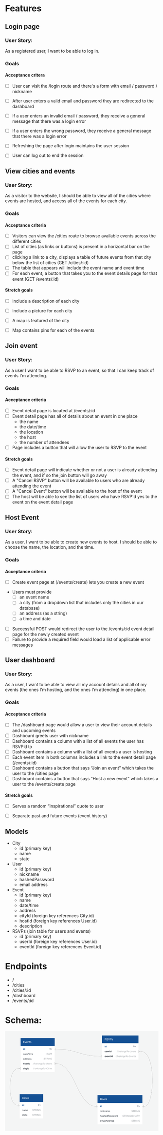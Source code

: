 # Features

## Login page
### User Story:
As a registered user, I want to be able to log in.

### Goals
#### Acceptance critera
- [ ] User can visit the /login route and there's a form with email / password / nickname
- [ ] After user enters a valid email and password they are redirected to the dashboard
- [ ] If a user enters an invalid email / password, they receive a general message that there was a login error
- [ ] If a user enters the wrong password, they receive a general message that there was a login error
- [ ] Refreshing the page after login maintains the user session
- [ ] User can log out to end the session


## View cities and events
### User Story:
As a visitor to the website, I should be able to view all of the cities where events are hosted, and access all of the events for each city.

### Goals
#### Acceptance criteria
- [ ] Visitors can view the /cities route to browse available events across the different cities
- [ ] List of cities (as links or buttons) is present in a horizontal bar on the page
- [ ] clicking a link to a city, displays a table of future events from that city below the list of cities (GET /cities/:id)
- [ ] The table that appears will include the event name and event time
- [ ] For each event, a button that takes you to the event details page for that event (GET /events/:id)

#### Stretch goals
- [ ] Include a description of each city
- [ ] Include a picture for each city
- [ ] A map is featured of the city
- [ ] Map contains pins for each of the events


## Join event
### User Story:
As a user I want to be able to RSVP to an event, so that I can keep track of events I'm attending.

### Goals
#### Acceptance criteria
- [ ] Event detail page is located at /events/:id
- [ ] Event detail page has all of details about an event in one place
    - the name
    - the date/time
    - the location
    - the host
    - the number of attendees
- [ ] Page includes a button that will allow the user to RSVP to the event

#### Stretch goals
- [ ] Event detail page will indicate whether or not a user is already attending the event, and if so the join button will go away
- [ ] A "Cancel RSVP" button will be available to users who are already attending the event
- [ ] A "Cancel Event" button will be available to the host of the event
- [ ] The host will be able to see the list of users who have RSVP'd yes to the event on the event detail page

## Host Event
### User Story:
As a user, I want to be able to create new events to host. I should be able to choose the name, the location, and the time.

### Goals
#### Acceptance criteria
- [ ] Create event page at (/events/create) lets you create a new event
- Users must provide
    - [ ] an event name
    - [ ] a city (from a dropdown list that includes only the cities in our database)
    - [ ] an address (as a string)
    - [ ] a time and date
- [ ] Successful POST would redirect the user to the /events/:id event detail page for the newly created event
- [ ] Failure to provide a required field would load a list of applicable error messages

## User dashboard
### User Story:
As a user, I want to be able to view all my account details and all of my events (the ones I'm hosting, and the ones I'm attending) in one place.
### Goals
#### Acceptance criteria
- [ ] The /dashboard page would allow a user to view their account details and upcoming events
- [ ] Dashboard greets user with nickname
- [ ] Dashboard contains a column with a list of all events the user has RSVP’d to
- [ ] Dashboard contains a column with a list of all events a user is hosting
- [ ] Each event item in both columns includes a link to the event detail page (/events/:id)
- [ ] Dashboard contains a button that says “Join an event” which takes the user to the /cities page
- [ ] Dashboard contains a button that says “Host a new event” which takes a user to the /events/create page

#### Stretch goals
- [ ] Serves a random “inspirational” quote to user
- [ ] Separate past and future events (event history)



## Models
- City
    - id (primary key)
    - name
    - state
- User
    - id (primary key)
    - nickname
    - hashedPassword
    - email address
- Event
    - id (primary key)
    - name
    - date/time
    - address
    - cityId (foreign key references City.id)
    - hostId (foreign key references User.id)
    - description
- RSVPs (join table for users and events)
    - id (primary key)
    - userId (foreign key references User.id)
    - eventId (foreign key references Event.id)

# Endpoints
- /
- /cities
- /cities/:id
- /dashboard
- /events/:id

# Schema:
![Schema](./images/schema.png)
